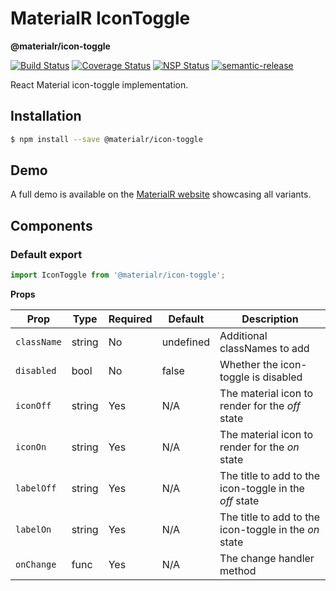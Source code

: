 # MaterialR IconToggle

**@materialr/icon-toggle**

[![Build Status](https://travis-ci.org/materialr/icon-toggle.svg?branch=master)](https://travis-ci.org/materialr/icon-toggle)
[![Coverage Status](https://coveralls.io/repos/github/materialr/icon-toggle/badge.svg?branch=master)](https://coveralls.io/github/materialr/icon-toggle?branch=master)
[![NSP Status](https://nodesecurity.io/orgs/materialr/projects/9b8a5549-43c4-4bc7-a810-ad08aa4dc88c/badge)](https://nodesecurity.io/orgs/materialr/projects/9b8a5549-43c4-4bc7-a810-ad08aa4dc88c)
[![semantic-release](https://img.shields.io/badge/%20%20%F0%9F%93%A6%F0%9F%9A%80-semantic--release-e10079.svg)](https://github.com/semantic-release/semantic-release)

React Material icon-toggle implementation.

## Installation

```sh
$ npm install --save @materialr/icon-toggle
```

## Demo

A full demo is available on the
[MaterialR website](https://materialr.github.io/components/icon-toggle) showcasing all variants.

## Components

### Default export

```js
import IconToggle from '@materialr/icon-toggle';
```

**Props**

| Prop        | Type   | Required | Default   | Description                                            |
| ----------- | ------ | -------- | --------- | ------------------------------------------------------ |
| `className` | string | No       | undefined | Additional classNames to add                           |
| `disabled`  | bool   | No       | false     | Whether the icon-toggle is disabled                    |
| `iconOff`   | string | Yes      | N/A       | The material icon to render for the _off_ state        |
| `iconOn`    | string | Yes      | N/A       | The material icon to render for the _on_ state         |
| `labelOff`  | string | Yes      | N/A       | The title to add to the icon-toggle in the _off_ state |
| `labelOn`   | string | Yes      | N/A       | The title to add to the icon-toggle in the _on_ state  |
| `onChange`  | func   | Yes      | N/A       | The change handler method                              |
